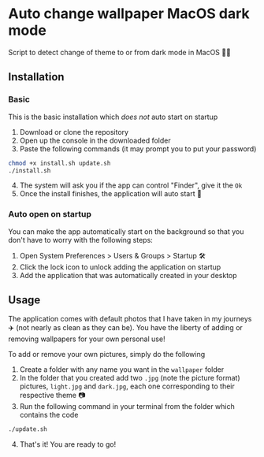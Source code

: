 # Auto change wallpaper MacOS dark mode
Script to detect change of theme to or from dark mode in MacOS 🌚🌝

## Installation
### Basic
This is the basic installation which *does not* auto start on startup
1. Download or clone the repository
2. Open up the console in the downloaded folder
3. Paste the following commands (it may prompt you to put your password)
```sh
chmod +x install.sh update.sh
./install.sh
```
4. The system will ask you if the app can control "Finder", give it the `Ok`
5. Once the install finishes, the application will auto start 🥳

### Auto open on startup
You can make the app automatically start on the background so that you don't have to worry with the following steps:
1. Open System Preferences > Users & Groups > Startup 🛠
2. Click the lock icon to unlock adding the application on startup
3. Add the application that was automatically created in your desktop 

## Usage

The application comes with default photos that I have taken in my journeys ✈️ (not nearly as clean as they can be). You have the liberty of adding or removing wallpapers for your own personal use!

To add or remove your own pictures, simply do the following
1. Create a folder with any name you want in the `wallpaper` folder
2. In the folder that you created add two `.jpg` (note the picture format) pictures, `light.jpg` and `dark.jpg`, each one corresponding to their respective theme 📷
3. Run the following command in your terminal from the folder which contains the code
```sh
./update.sh
```
4. That's it! You are ready to go!
